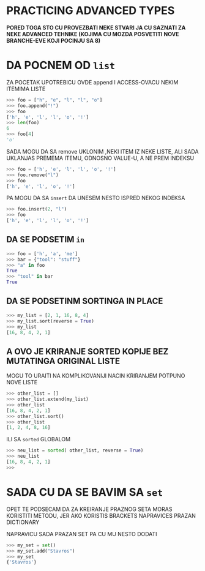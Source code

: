 # PRACTICING ADVANCED TYPES

**PORED TOGA STO CU PROVEZBATI NEKE STVARI JA CU SAZNATI ZA NEKE ADVANCED TEHNIKE (KOJIMA CU MOZDA POSVETITI NOVE BRANCHE-EVE KOJI POCINJU SA 8)**

# DA POCNEM OD `list`

ZA POCETAK UPOTREBICU OVDE append I ACCESS-OVACU NEKIM ITEMIMA LISTE

```py
>>> foo = ["h", "e", "l", "l", "o"]
>>> foo.append("!")
>>> foo
['h', 'e', 'l', 'l', 'o', '!']
>>> len(foo)
6
>>> foo[4]
'o'
```

SADA MOGU DA SA remove UKLONIM ,NEKI ITEM IZ NEKE LISTE, ALI SADA UKLANJAS PREMEMA ITEMU, ODNOSNO VALUE-U, A NE PREM INDEKSU

```py
>>> foo = ['h', 'e', 'l', 'l', 'o', '!']
>>> foo.remove("l")
>>> foo
['h', 'e', 'l', 'o', '!']
```

PA MOGU DA SA `insert` DA UNESEM NESTO ISPRED NEKOG INDEKSA

```py
>>> foo.insert(2, "l")
>>> foo
['h', 'e', 'l', 'l', 'o', '!']
```

## DA SE PODSETIM `in`

```py
>>> foo = ['h', 'a', 'me']
>>> bar = {"tool": "stuff"}
>>> "a" in foo
True
>>> "tool" in bar
True
```

## DA SE PODSETINM SORTINGA IN PLACE

```py
>>> my_list = [2, 1, 16, 8, 4]
>>> my_list.sort(reverse = True)
>>> my_list
[16, 8, 4, 2, 1]
```

## A OVO JE KRIRANJE SORTED KOPIJE BEZ MUTATINGA ORIGINAL LISTE

MOGU TO URAITI NA KOMPLIKOVANIJI NACIN KRIRANJEM POTPUNO NOVE LISTE

```py
>>> other_list = []
>>> other_list.extend(my_list)
>>> other_list
[16, 8, 4, 2, 1]
>>> other_list.sort()
>>> other_list
[1, 2, 4, 8, 16] 
```

ILI SA `sorted` GLOBALOM

```py
>>> neu_list = sorted( other_list, reverse = True)
>>> neu_list
[16, 8, 4, 2, 1]
>>> 
```

# SADA CU DA SE BAVIM SA `set`

OPET TE PODSECAM DA ZA KREIRANJE PRAZNOG SETA MORAS KORISTITI METODU, JER AKO KORISTIS BRACKETS NAPRAVICES PRAZAN DICTIONARY

NAPRAVICU SADA PRAZAN SET PA CU MU NESTO DODATI

```py
>>> my_set = set()
>>> my_set.add("Stavros")
>>> my_set
{'Stavros'}
```


